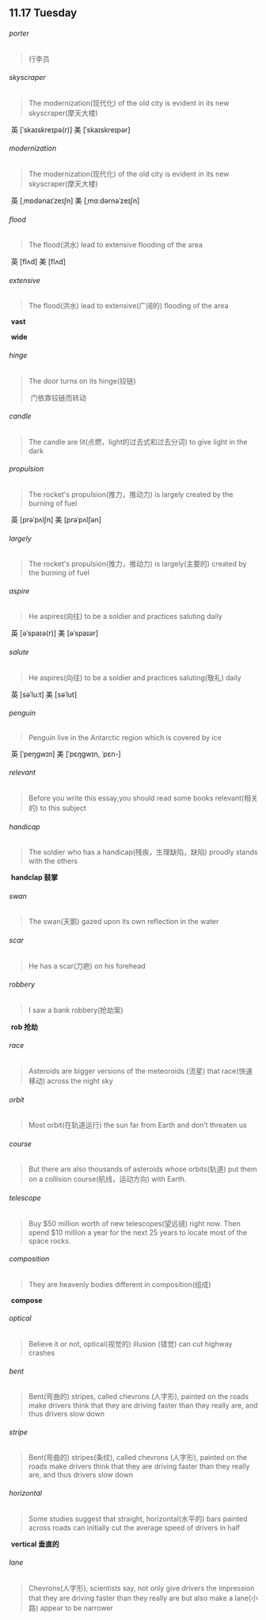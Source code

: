 ## 11.17 Tuesday

###### porter

> 行李员

###### skyscraper

> The modernization(现代化) of the old city is evident in its new skyscraper(摩天大楼)

​	英 [ˈskaɪskreɪpə(r)]   美 [ˈskaɪskreɪpər] 

###### modernization

> The modernization(现代化) of the old city is evident in its new skyscraper(摩天大楼)

​	英 [ˌmɒdənaɪˈzeɪʃn]   美 [ˌmɑːdərnəˈzeɪʃn] 

###### flood

> The flood(洪水) lead to extensive flooding of the area

​	英 [flʌd]   美 [flʌd] 

###### extensive

> The flood(洪水) lead to extensive(广阔的) flooding of the area

​	**vast**

​	**wide**

###### hinge

> The door turns on its hinge(铰链)
>
> ​	门依靠铰链而转动

###### candle

> The candle are lit(点燃，light的过去式和过去分词) to give light in the dark

###### propulsion

> The rocket's propulsion(推力，推动力) is largely created by the burning of fuel

​	英 [prəˈpʌlʃn]   美 [prəˈpʌlʃən] 

###### largely

> The rocket's propulsion(推力，推动力) is largely(主要的) created by the burning of fuel

###### aspire

> He aspires(向往) to be a soldier and practices saluting daily

​	英 [əˈspaɪə(r)]   美 [əˈspaɪər] 

###### salute	

> He aspires(向往) to be a soldier and practices saluting(敬礼) daily

​	英 [səˈlu:t]   美 [səˈlut] 

###### penguin 

> Penguin live in the Antarctic region which is covered by ice

​	英 [ˈpeŋgwɪn]   美 [ˈpɛŋɡwɪn, ˈpɛn-]  

###### relevant

> Before you write this essay,you should read some books relevant(相关的) to this subject

###### handicap

> The soldier who has a handicap(残疾，生理缺陷，缺陷) proudly stands with the others

​	**handclap 	鼓掌**

###### swan

> The swan(天鹅) gazed upon its own reflection in the water

###### scar

> He has a scar(刀疤) on his forehead

###### robbery

> I saw a bank robbery(抢劫案)

​	**rob	抢劫**

###### race

> Asteroids are bigger versions of the meteoroids (流星) that race(快速移动) across the night sky

###### orbit

> Most orbit(在轨道运行) the sun far from Earth and don’t threaten us

###### course

> But there are also thousands of asteroids whose orbits(轨道) put them on a collision course(航线，运动方向) with Earth.

###### telescope

> Buy $50 million worth of new telescopes(望远镜) right now. Then spend $10 million a year for the next 25 years to locate most of the space rocks.

###### composition

> They are heavenly bodies different in composition(组成)

​	**compose**

######  optical 

> Believe it or not, optical(视觉的) illusion (错觉) can cut highway crashes

###### bent

> Bent(弯曲的) stripes, called chevrons (人字形), painted on the roads make drivers think that they are driving faster than they really are, and thus drivers slow down

###### stripe

> Bent(弯曲的) stripes(条纹), called chevrons (人字形), painted on the roads make drivers think that they are driving faster than they really are, and thus drivers slow down

######  horizontal 

> Some studies suggest that straight, horizontal(水平的) bars painted across roads can initially cut the average speed of drivers in half

​	**vertical	垂直的**

###### lane

> Chevrons(人字形), scientists say, not only give drivers the impression that they are driving faster than they really are but also make a lane(小路) appear to be narrower

